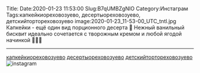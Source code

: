 Title:
Date:2020-01-23 11:53:00
Slug:B7qUMBZgNIO
Category:Инстаграм
Tags:капкейкиореховозуево, десертыореховозуево, детскийтортореховозуево
image:2020-01-23_11-53-00_UTC_tntl.jpg
Капкейки - ещё один вид порционного десерта 🧁
Нежный ванильный бисквит идеально сочетается с творожным кремом и любой ягодой начинкой 🍓🍒🍋
___________________________
[капкейкиореховозуево]({tag}капкейкиореховозуево) [десертыореховозуево]({tag}десертыореховозуево) [детскийтортореховозуево]({tag}детскийтортореховозуево)
![instagram]({attach}images/2020-01-23_11-53-00_UTC.jpg)

